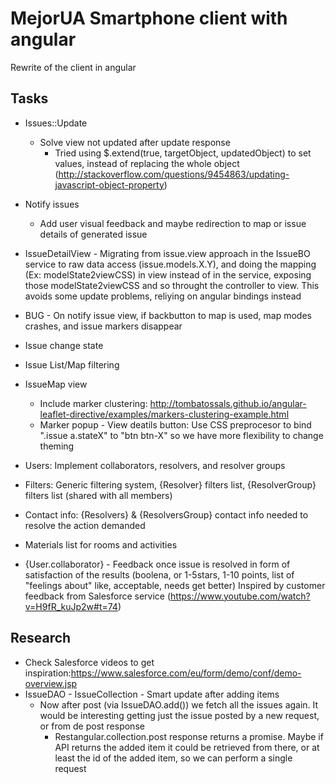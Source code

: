 # MejorUA Smartphone client with angular

Rewrite of the client in angular

## Tasks

* Issues::Update
    * Solve view not updated after update response
        * Tried using $.extend(true, targetObject, updatedObject) to set values, instead of replacing the whole object (http://stackoverflow.com/questions/9454863/updating-javascript-object-property)
    
* Notify issues
    * Add user visual feedback and maybe redirection to map or issue details of generated issue
* IssueDetailView - Migrating from issue.view approach in the IssueBO service to raw data access (issue.models.X.Y), and doing the mapping (Ex: modelState2viewCSS) in view instead of in the service, exposing those modelState2viewCSS and so throught the controller to view. This avoids some update problems, reliying on angular bindings instead
* BUG - On notify issue view, if backbutton to map is used, map modes crashes, and issue markers disappear
* Issue change state
* Issue List/Map filtering
* IssueMap view
    * Include marker clustering: http://tombatossals.github.io/angular-leaflet-directive/examples/markers-clustering-example.html
    * Marker popup - View deatils button: Use CSS preprocesor to bind ".issue a.stateX" to "btn btn-X" so we have more flexibility to change theming
* Users: Implement collaborators, resolvers, and resolver groups
* Filters: Generic filtering system, {Resolver} filters list, {ResolverGroup} filters list (shared with all members)
* Contact info: {Resolvers} & {ResolversGroup} contact info needed to resolve the action demanded
* Materials list for rooms and activities
* {User.collaborator} - Feedback once issue is resolved in form of satisfaction of the results (boolena, or 1-5stars, 1-10 points, list of "feelings about" like, acceptable, needs get better) Inspired by customer feedback from Salesforce service (https://www.youtube.com/watch?v=H9fR_kuJp2w#t=74)

## Research

* Check Salesforce videos to get inspiration:https://www.salesforce.com/eu/form/demo/conf/demo-overview.jsp
* IssueDAO - IssueCollection - Smart update after adding items
    * Now after post (via IssueDAO.add()) we fetch all the issues again. It would be interesting getting just the issue posted by a new request, or from de post response
        * Restangular.collection.post response returns a promise. Maybe if API returns the added item it could be retrieved from there, or at least the id of the added item, so we can perform a single request
          
